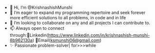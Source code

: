 - 👋 Hi, I’m @KrishnashishMunshi
- 🌌 I’m eager to expand my programming repertoire and seek forever more efficient solutions to all problems, in code and in life
- 👥 I’m looking to collaborate on any and all projects I can contribute to.
- 📫 Always open to connect through:🔹Linkedin(https://www.linkedin.com/in/krishnashish-munshi-8b962130a)
                                    🔹Email(ksmunshi06@gmail.com)
- ✨ Passionate problem-solver| for>>>while

<!---
KrishnashishMunshi/KrishnashishMunshi is a ✨ special ✨ repository because its `README.md` (this file) appears on your GitHub profile.
You can click the Preview link to take a look at your changes.
--->
